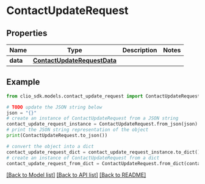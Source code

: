 # ContactUpdateRequest


## Properties

Name | Type | Description | Notes
------------ | ------------- | ------------- | -------------
**data** | [**ContactUpdateRequestData**](ContactUpdateRequestData.md) |  | 

## Example

```python
from clio_sdk.models.contact_update_request import ContactUpdateRequest

# TODO update the JSON string below
json = "{}"
# create an instance of ContactUpdateRequest from a JSON string
contact_update_request_instance = ContactUpdateRequest.from_json(json)
# print the JSON string representation of the object
print(ContactUpdateRequest.to_json())

# convert the object into a dict
contact_update_request_dict = contact_update_request_instance.to_dict()
# create an instance of ContactUpdateRequest from a dict
contact_update_request_from_dict = ContactUpdateRequest.from_dict(contact_update_request_dict)
```
[[Back to Model list]](../README.md#documentation-for-models) [[Back to API list]](../README.md#documentation-for-api-endpoints) [[Back to README]](../README.md)


